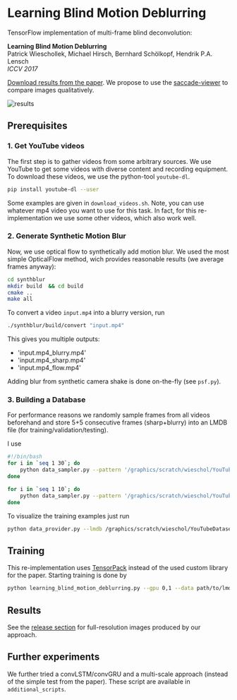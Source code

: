 # Learning Blind Motion Deblurring

TensorFlow implementation of multi-frame blind deconvolution:

**Learning Blind Motion Deblurring**<br>
Patrick Wieschollek, Michael Hirsch, Bernhard Schölkopf, Hendrik P.A. Lensch<br>
*ICCV 2017*

[Download results from the paper](https://github.com/cgtuebingen/learning-blind-motion-deblurring/releases). We propose to use the [saccade-viewer](http://image-viewer.com) to compare images qualitatively.

![results](https://user-images.githubusercontent.com/6756603/28306964-93f64ce2-6ba1-11e7-8cdc-4f112d9d6059.jpg)


## Prerequisites
### 1. Get YouTube videos

The first step is to gather videos from some arbitrary sources. We use YouTube to get some videos with diverse content and recording equipment. To download these videos, we use the python-tool `youtube-dl`.

```bash
pip install youtube-dl --user
```

Some examples are given in `download_videos.sh`. Note, you can use whatever mp4 video you want to use for this task. In fact, for this re-implementation we use some other videos, which also work well.

###  2. Generate Synthetic Motion Blur

Now, we use optical flow to synthetically add motion blur. We used the most simple OpticalFlow method, wich provides reasonable results (we average frames anyway):

```bash
cd synthblur
mkdir build  && cd build
cmake ..
make all
```

To convert a video `input.mp4` into  a blurry version, run

```bash
./synthblur/build/convert "input.mp4"
```

This gives you multiple outputs:
- 'input.mp4_blurry.mp4'
- 'input.mp4_sharp.mp4'
- 'input.mp4_flow.mp4'

Adding blur from synthetic camera shake is done on-the-fly (see `psf.py`).

### 3. Building a Database
For performance reasons we randomly sample frames from all videos beforehand and store 5+5 consecutive frames (sharp+blurry) into an LMDB file (for training/validation/testing). 

I use

```bash
#!/bin/bash
for i in `seq 1 30`; do
    python data_sampler.py --pattern '/graphics/scratch/wieschol/YouTubeDataset/train/*_blurry.mp4' --lmdb /graphics/scratch/wieschol/YouTubeDataset/train$i.lmdb --num 5000
done

for i in `seq 1 10`; do
    python data_sampler.py --pattern '/graphics/scratch/wieschol/YouTubeDataset/val/*_blurry.mp4' --lmdb /graphics/scratch/wieschol/YouTubeDataset/val$i.lmdb --num 5000
done

```

To visualize the training examples just run

```bash
python data_provider.py --lmdb /graphics/scratch/wieschol/YouTubeDataset/train1.lmdb --show --num 5000
```


## Training

This re-implementation uses [TensorPack](https://github.com/ppwwyyxx/tensorpack) instead of the used custom library for the paper. Starting training is done by

```bash
python learning_blind_motion_deblurring.py --gpu 0,1 --data path/to/lmdb-files/
```

## Results
See the [release section](https://github.com/cgtuebingen/learning-blind-motion-deblurring/releases) for full-resolution images produced by our approach.

## Further experiments
We further tried a convLSTM/convGRU and a multi-scale approach (instead of the simple test from the paper). These script are available in `additional_scripts`.

